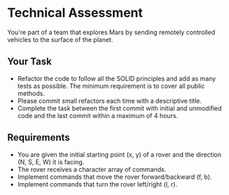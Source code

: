 # Technical Assessment

You're part of a team that explores Mars by sending remotely controlled vehicles to the surface of the planet.

## Your Task

- Refactor the code to follow all the SOLID principles and add as many tests as possible. The minimum requirement is to cover all public methods.
- Please commit small refactors each time with a descriptive title.
- Complete the task between the first commit with initial and unmodified code and the last commit within a maximum of 4 hours.

## Requirements

- You are given the initial starting point (x, y) of a rover and the direction (N, S, E, W) it is facing.
- The rover receives a character array of commands.
- Implement commands that move the rover forward/backward (f, b).
- Implement commands that turn the rover left/right (l, r).
